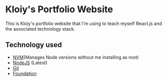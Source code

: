 # Kloiy's Portfolio Website

This is Kloiy's portfolio website that I'm using to teach myself React.js and the associated technology stack.

## Technology used

- [NVM](https://github.com/creationix/nvm)(Manages Node versions without me installing as root)
- [NodeJS](https://nodejs.org/en/) (Latest)
- [Git](https://git-scm.com/)
- [Foundation](http://foundation.zurb.com)

